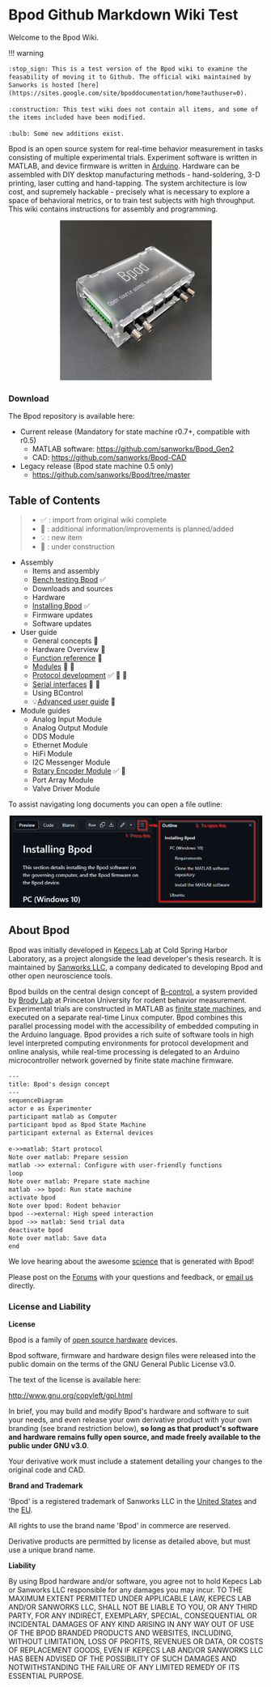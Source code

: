 # Bpod Github Markdown Wiki Test
Welcome to the Bpod Wiki.

!!! warning

    :stop_sign: This is a test version of the Bpod wiki to examine the feasability of moving it to Github. The official wiki maintained by Sanworks is hosted [here](https://sites.google.com/site/bpoddocumentation/home?authuser=0).
    
    :construction: This test wiki does not contain all items, and some of the items included have been modified.

    :bulb: Some new additions exist.

Bpod is an open source system for real-time behavior measurement in tasks consisting of multiple experimental trials. Experiment software is written in MATLAB, and device firmware is written in [Arduino](https://www.arduino.cc/). Hardware can be assembled with DIY desktop manufacturing methods - hand-soldering, 3-D printing, laser cutting and hand-tapping. The system architecture is low cost, and supremely hackable - precisely what is necessary to explore a space of behavioral metrics, or to train test subjects with high throughput. This wiki contains instructions for assembly and programming.

<p align="center">
<img src="./images/state-machine.jpg" alt="Alt text" width="300"/>
</p>

### Download
The Bpod repository is available here:

- Current release (Mandatory for state machine r0.7+, compatible with r0.5)
  - MATLAB software: https://github.com/sanworks/Bpod_Gen2 
  - CAD: https://github.com/sanworks/Bpod-CAD
- Legacy release (Bpod state machine 0.5 only)
  - https://github.com/sanworks/Bpod/tree/master

## Table of Contents



> 
> - :white_check_mark: : import from original wiki complete
> - :memo: : additional information/improvements is planned/added
> - :bulb: : new item
> - :construction: : under construction

- Assembly
  - Items and assembly
  - [Bench testing Bpod](docs/assembly/bench-testing-bpod.md) :white_check_mark:
  - Downloads and sources
  - Hardware
  - [Installing  Bpod](docs/assembly/installing-bpod.md) :white_check_mark:
  - Firmware updates
  - Software updates
- User guide
  - General concepts :memo:
  - Hardware Overview :memo:
  - [Function reference](docs/user-guide/function-reference.md) :construction:
  - [Modules](docs/user-guide/modules.md) :construction: :memo:
  - [Protocol development](docs/user-guide/protocol-development.md) :white_check_mark: :memo: :construction:
  - [Serial interfaces](docs/user-guide/serial-interfaces.md) :construction: :memo:
  - Using BControl
  - :bulb:[Advanced user guide](docs/user-guide/advanced-user-guide.md) :construction:
- Module guides
  <!-- - Ambient Module -->
  - Analog Input Module
  - Analog Output Module
  - DDS Module
  - Ethernet Module
  - HiFi Module
  - I2C Messenger Module
  - [Rotary Encoder Module](docs/module-documentation/rotary-encoder-module.md) :white_check_mark: :memo:
  - Port Array Module
  - Valve Driver Module

To assist navigating long documents you can open a file outline:
<p align="center">
<img src="docs/images/github-doc-outline-guide.png" alt="Alt text" width="500"/>
</p>

## About Bpod

Bpod was initially developed in [Kepecs Lab](http://kepecslab.cshl.edu/) at Cold Spring Harbor Laboratory, as a project alongside the lead developer's thesis research. It is maintained by [Sanworks LLC](https://sanworks.io/), a company dedicated to developing Bpod and other open neuroscience tools.

Bpod builds on the central design concept of [B-control](http://brodywiki.princeton.edu/bcontrol/index.php/Main_Page), a system provided by [Brody Lab](http://brodylab.org/) at Princeton University for rodent behavior measurement. Experimental trials are constructed in MATLAB as [finite state machines](https://en.wikipedia.org/wiki/Finite-state_machine), and executed on a separate real-time Linux computer. Bpod combines this parallel processing model with the accessibility of embedded computing in the Arduino language. Bpod provides a rich suite of software tools in high level interpreted computing environments for protocol development and online analysis, while real-time processing is delegated to an Arduino microcontroller network governed by finite state machine firmware.

```mermaid
---
title: Bpod's design concept
---
sequenceDiagram
actor e as Experimenter
participant matlab as Computer
participant bpod as Bpod State Machine
participant external as External devices

e->>matlab: Start protocol
Note over matlab: Prepare session
matlab ->> external: Configure with user-friendly functions
loop
Note over matlab: Prepare state machine
matlab ->> bpod: Run state machine
activate bpod
Note over bpod: Rodent behavior
bpod -->external: High speed interaction
bpod ->> matlab: Send trial data
deactivate bpod
Note over matlab: Save data
end
```


We love hearing about the awesome [science](https://sanworks.io/science/science.php) that is generated with Bpod! 

Please post on the [Forums](https://sanworks.io/forums/) with your questions and feedback, or [email us](https://sanworks.io/about/contact.php) directly.

<!-- ## Contributing
- The Issues section for this repository should be related to problems in the documentation
  - All issues related to Bpod generally should go to the forums -->


### License and Liability
**License**

Bpod is a family of [open source hardware](http://www.google.com/url?q=http%3A%2F%2Fen.wikipedia.org%2Fwiki%2FOpen_source_hardware&sa=D&sntz=1&usg=AOvVaw0ulTFPr3-7yqkc_H-uT2Hd) devices.


Bpod software, firmware and hardware design files were released into the public domain on the terms of the GNU General Public License v3.0.

The text of the license is available here:

http://www.gnu.org/copyleft/gpl.html

In brief, you may build and modify Bpod's hardware and software to suit your needs, and even release your own derivative product with your own branding (see brand restriction below), **so long as that product's software and hardware remains fully open source, and made freely available to the public under GNU v3.0**.

Your derivative work must include a statement detailing your changes to the original code and CAD.

**Brand and Trademark**

'Bpod' is a registered trademark of Sanworks LLC in the [United States](https://www.google.com/url?q=https%3A%2F%2Ftmsearch.uspto.gov%2Fbin%2Fshowfield%3Ff%3Ddoc%26state%3D4801%3A4v00ay.2.1&sa=D&sntz=1&usg=AOvVaw3IqCHQOCvSnKWb_SooCWSB) and the [EU](https://www.google.com/url?q=https%3A%2F%2Feuipo.europa.eu%2FeSearch%2F%23details%2Ftrademarks%2F018247891&sa=D&sntz=1&usg=AOvVaw1VxBXh9cISSjMBrYg1PGVs). 

All rights to use the brand name 'Bpod' in commerce are reserved. 

Derivative products are permitted by license as detailed above, but must use a unique brand name.

**Liability**

By using Bpod hardware and/or software, you agree not to hold Kepecs Lab or Sanworks LLC responsible for any damages you may incur. TO THE MAXIMUM EXTENT PERMITTED UNDER APPLICABLE LAW, KEPECS LAB AND/OR SANWORKS LLC, SHALL NOT BE LIABLE TO YOU, OR ANY THIRD PARTY, FOR ANY INDIRECT, EXEMPLARY, SPECIAL, CONSEQUENTIAL OR INCIDENTAL DAMAGES OF ANY KIND ARISING IN ANY WAY OUT OF USE OF THE BPOD BRANDED PRODUCTS AND WEBSITES, INCLUDING, WITHOUT LIMITATION, LOSS OF PROFITS, REVENUES OR DATA, OR COSTS OF REPLACEMENT GOODS, EVEN IF KEPECS LAB AND/OR SANWORKS LLC HAS BEEN ADVISED OF THE POSSIBILITY OF SUCH DAMAGES AND NOTWITHSTANDING THE FAILURE OF ANY LIMITED REMEDY OF ITS ESSENTIAL PURPOSE.